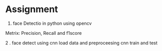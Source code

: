 # Assignment

1. face Detectio in python using opencv

Metrix: Precision, Recall and f1score

2 . face detect using cnn 
  load data and preproceesing
  cnn 
  train and test
